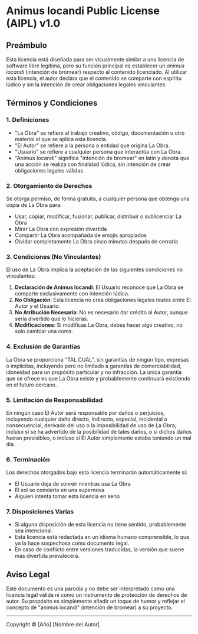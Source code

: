 # Animus Iocandi Public License (AIPL) v1.0

## Preámbulo

Esta licencia está diseñada para ser visualmente similar a una licencia de software libre legítima, pero su función principal es establecer un *animus iocandi* (intención de bromear) respecto al contenido licenciado. Al utilizar esta licencia, el autor declara que el contenido se comparte con espíritu lúdico y sin la intención de crear obligaciones legales vinculantes.

## Términos y Condiciones

### 1. Definiciones

* "La Obra" se refiere al trabajo creativo, código, documentación u otro material al que se aplica esta licencia.
* "El Autor" se refiere a la persona o entidad que origina La Obra.
* "Usuario" se refiere a cualquier persona que interactúa con La Obra.
* "Animus Iocandi" significa "intención de bromear" en latín y denota que una acción se realiza con finalidad lúdica, sin intención de crear obligaciones legales válidas.

### 2. Otorgamiento de Derechos

Se otorga permiso, de forma gratuita, a cualquier persona que obtenga una copia de La Obra para:
* Usar, copiar, modificar, fusionar, publicar, distribuir o sublicenciar La Obra
* Mirar La Obra con expresión divertida
* Compartir La Obra acompañada de emojis apropiados
* Olvidar completamente La Obra cinco minutos después de cerrarla

### 3. Condiciones (No Vinculantes)

El uso de La Obra implica la aceptación de las siguientes condiciones no vinculantes:

1. **Declaración de Animus Iocandi**: El Usuario reconoce que La Obra se comparte exclusivamente con intención lúdica.
2. **No Obligación**: Esta licencia no crea obligaciones legales reales entre El Autor y el Usuario.
3. **No Atribución Necesaria**: No es necesario dar crédito al Autor, aunque sería divertido que lo hicieras.
4. **Modificaciones**: Si modificas La Obra, debes hacer algo creativo, no solo cambiar una coma.

### 4. Exclusión de Garantías

La Obra se proporciona "TAL CUAL", sin garantías de ningún tipo, expresas o implícitas, incluyendo pero no limitado a garantías de comerciabilidad, idoneidad para un propósito particular y no infracción. La única garantía que se ofrece es que La Obra existe y probablemente continuará existiendo en el futuro cercano.

### 5. Limitación de Responsabilidad

En ningún caso El Autor será responsable por daños o perjuicios, incluyendo cualquier daño directo, indirecto, especial, incidental o consecuencial, derivado del uso o la imposibilidad de uso de La Obra, incluso si se ha advertido de la posibilidad de tales daños, o si dichos daños fueran previsibles, o incluso si El Autor simplemente estaba teniendo un mal día.

### 6. Terminación

Los derechos otorgados bajo esta licencia terminarán automáticamente si:
* El Usuario deja de sonreír mientras usa La Obra
* El sol se convierte en una supernova
* Alguien intenta tomar esta licencia en serio

### 7. Disposiciones Varias

* Si alguna disposición de esta licencia no tiene sentido, probablemente sea intencional.
* Esta licencia está redactada en un idioma humano comprensible, lo que ya la hace sospechosa como documento legal.
* En caso de conflicto entre versiones traducidas, la versión que suene más divertida prevalecerá.

## Aviso Legal

Este documento es una parodia y no debe ser interpretado como una licencia legal válida ni como un instrumento de protección de derechos de autor. Su propósito es simplemente añadir un toque de humor y reflejar el concepto de "animus iocandi" (intención de bromear) a su proyecto.

---

Copyright © [Año] [Nombre del Autor]